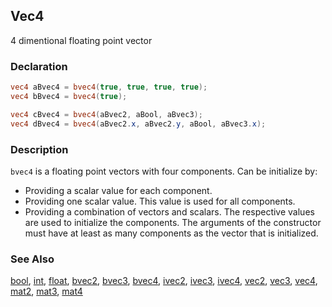 ## Vec4
4 dimentional floating point vector

### Declaration
```glsl
vec4 aBvec4 = bvec4(true, true, true, true);
vec4 bBvec4 = bvec4(true);

vec4 cBvec4 = bvec4(aBvec2, aBool, aBvec3);
vec4 dBvec4 = bvec4(aBvec2.x, aBvec2.y, aBool, aBvec3.x);
```

### Description
```bvec4``` is a floating point vectors with four components. Can be initialize by:

- Providing a scalar value for each component.
- Providing one scalar value. This value is used for all components.
- Providing a combination of vectors and scalars. The respective values are used to initialize the components. The arguments of the constructor must have at least as many components as the vector that is initialized.

### See Also
[bool](index.html#bool.md), [int](index.html#int.md), [float](index.html#float.md), [bvec2](index.html#bvec2.md), [bvec3](index.html#bvec3.md), [bvec4](index.html#bvec4.md), [ivec2](index.html#ivec2.md), [ivec3](index.html#ivec3.md), [ivec4](index.html#ivec4.md), [vec2](index.html#vec2.md), [vec3](index.html#vec3.md), [vec4](index.html#vec4.md), [mat2](index.html#mat2.md), [mat3](index.html#mat3.md), [mat4](index.html#mat4.md)